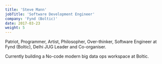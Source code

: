 ```yaml
---
title: 'Steve Mann'
jobTitle: 'Software Development Engineer'
company: 'Fynd (Boltic)'
date: 2017-03-23
weight: 5
---
```


Patriot, Programmer, Artist, Philosopher, Over-thinker, Software Engineer at Fynd (Boltic), Delhi JUG Leader and Co-organiser.

Currently building a No-code modern big data ops workspace at Boltic.
